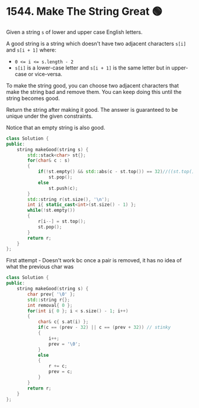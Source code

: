 # 1544. Make The String Great 🟢

Given a string ```s``` of lower and upper case English letters.

A good string is a string which doesn't have two adjacent characters `s[i]` and `s[i + 1]` where:

 - `0 <= i <= s.length - 2`
 - `s[i]` is a lower-case letter and `s[i + 1]` is the same letter but in upper-case or vice-versa.
 
To make the string good, you can choose two adjacent characters that make the string bad and remove them. You can keep doing this until the string becomes good.

Return the string after making it good. The answer is guaranteed to be unique under the given constraints.

Notice that an empty string is also good.

```cpp
class Solution {
public:
    string makeGood(string s) {
        std::stack<char> st{};
        for(char& c : s)
        {
            if(!st.empty() && std::abs(c - st.top()) == 32)//((st.top() - 32 == c) || (st.top() + 32 == c)))
                st.pop();
            else
                st.push(c);
        }
        std::string r(st.size(), '\n');
        int i{ static_cast<int>(st.size() - 1) };
        while(!st.empty())
        {
            r[i--] = st.top();
            st.pop();
        }
        return r;
    }
};
```

First attempt -  Doesn't work bc once a pair is removed, it has no idea of what the previous char was
```cpp
class Solution {
public:
    string makeGood(string s) {
        char prev{ '\0' };
        std::string r{};
        int removal{ 0 };
        for(int i{ 0 }; i < s.size() - 1; i++)
        {
            char& c{ s.at(i) };
            if(c == (prev - 32) || c == (prev + 32)) // stinky
            {
                i++;
                prev = '\0';
            }
            else
            {
                r += c;
                prev = c;
            }
        }
        return r;
    }
};
```